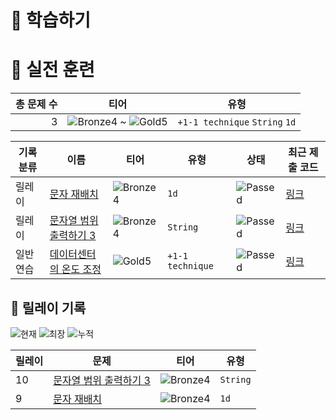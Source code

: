 # 📖 학습하기

# 🥇 실전 훈련
|총 문제 수|티어|유형|
|---:|---|---|
|3|![Bronze4][b4] ~ ![Gold5][g5]|`+1-1 technique` `String` `1d`|

|기록분류|이름|티어|유형|상태|최근 제출 코드|
|---|---|---|---|---|---|
|릴레이|[문자 재배치](https://www.codetree.ai/training-field/search/problems/relocate-characters)|![Bronze4][b4]|`1d`|![Passed][passed]|[링크](https://github.com/psrom/codetree-TILs/blob/main/240320/%EB%AC%B8%EC%9E%90%20%EC%9E%AC%EB%B0%B0%EC%B9%98/relocate-characters.py)|
|릴레이|[문자열 범위 출력하기 3](https://www.codetree.ai/training-field/search/problems/print-string-in-range-3)|![Bronze4][b4]|`String`|![Passed][passed]|[링크](https://github.com/psrom/codetree-TILs/blob/main/240320/%EB%AC%B8%EC%9E%90%EC%97%B4%20%EB%B2%94%EC%9C%84%20%EC%B6%9C%EB%A0%A5%ED%95%98%EA%B8%B0%203/print-string-in-range-3.py)|
|일반 연습|[데이터센터의 온도 조정](https://www.codetree.ai/training-field/search/problems/adjusting-the-temperature-of-the-data-center)|![Gold5][g5]|`+1-1 technique`|![Passed][passed]|[링크](https://github.com/psrom/codetree-TILs/blob/main/240320/%EB%8D%B0%EC%9D%B4%ED%84%B0%EC%84%BC%ED%84%B0%EC%9D%98%20%EC%98%A8%EB%8F%84%20%EC%A1%B0%EC%A0%95/adjusting-the-temperature-of-the-data-center.py)|


## 🏃 릴레이 기록
![현재](https://img.shields.io/badge/현재_릴레이-10-%235cb85c.svg?for-the-badge)
![최장](https://img.shields.io/badge/최장_릴레이-10-%23E34F26.svg?for-the-badge)
![누적](https://img.shields.io/badge/누적_릴레이-10-%2300599C.svg?for-the-badge)

|릴레이|문제|티어|유형|
|---|---|---|---|
|10|[문자열 범위 출력하기 3](https://www.codetree.ai/training-field/search/problems/print-string-in-range-3)|![Bronze4][b4]|`String`|
|9|[문자 재배치](https://www.codetree.ai/training-field/search/problems/relocate-characters)|![Bronze4][b4]|`1d`|










[b5]: https://img.shields.io/badge/Bronze_5-%235D3E31.svg
[b4]: https://img.shields.io/badge/Bronze_4-%235D3E31.svg
[b3]: https://img.shields.io/badge/Bronze_3-%235D3E31.svg
[b2]: https://img.shields.io/badge/Bronze_2-%235D3E31.svg
[b1]: https://img.shields.io/badge/Bronze_1-%235D3E31.svg
[s5]: https://img.shields.io/badge/Silver_5-%23394960.svg
[s4]: https://img.shields.io/badge/Silver_4-%23394960.svg
[s3]: https://img.shields.io/badge/Silver_3-%23394960.svg
[s2]: https://img.shields.io/badge/Silver_2-%23394960.svg
[s1]: https://img.shields.io/badge/Silver_1-%23394960.svg
[g5]: https://img.shields.io/badge/Gold_5-%23FFC433.svg
[g4]: https://img.shields.io/badge/Gold_4-%23FFC433.svg
[g3]: https://img.shields.io/badge/Gold_3-%23FFC433.svg
[g2]: https://img.shields.io/badge/Gold_2-%23FFC433.svg
[g1]: https://img.shields.io/badge/Gold_1-%23FFC433.svg
[p5]: https://img.shields.io/badge/Platinum_5-%2376DDD8.svg
[p4]: https://img.shields.io/badge/Platinum_4-%2376DDD8.svg
[p3]: https://img.shields.io/badge/Platinum_3-%2376DDD8.svg
[p2]: https://img.shields.io/badge/Platinum_2-%2376DDD8.svg
[p1]: https://img.shields.io/badge/Platinum_1-%2376DDD8.svg
[passed]: https://img.shields.io/badge/Passed-%23009D27.svg
[failed]: https://img.shields.io/badge/Failed-%23D24D57.svg
[easy]: https://img.shields.io/badge/쉬움-%235cb85c.svg?for-the-badge
[medium]: https://img.shields.io/badge/보통-%23FFC433.svg?for-the-badge
[hard]: https://img.shields.io/badge/어려움-%23D24D57.svg?for-the-badge